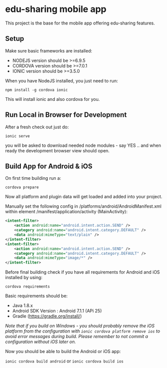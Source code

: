 # edu-sharing mobile app

This project is the base for the mobile app offering edu-sharing features.

## Setup

Make sure basic frameworks are installed:

* NODEJS version should be >=6.9.5
* CORDOVA version should be >=7.0.1 
* IONIC version should be >=3.5.0

When you have NodeJS installed, you just need to run:

`npm install -g cordova ionic`

This will install ionic and also cordova for you.

## Run Local in Browser for Development

After a fresh check out just do:

`ionic serve`

you will be asked to download needed node modules - say YES .. and when ready the development browser view should open.


## Build App for Android & iOS

On first time building run a:

`cordova prepare`

Now all platform and plugin data will get loaded and added into your project.

Manually set the following config in /platforms/android/AndroidManifest.xml within element /manifest/application/activity (MainActivity):

```xml
<intent-filter>
    <action android:name="android.intent.action.SEND" />
    <category android:name="android.intent.category.DEFAULT" />
    <data android:mimeType="text/plain" />
</intent-filter>
<intent-filter>
    <action android:name="android.intent.action.SEND" />
    <category android:name="android.intent.category.DEFAULT" />
    <data android:mimeType="image/*" />
</intent-filter>
```

Before final building check if you have all requirements for Android and iOS installed by using:

`cordova requirements`

Basic requirements should be:
* Java 1.8.x
* Android SDK Version : Android 7.1.1 (APi 25)
* Gradle  (https://gradle.org/install/)

_Note that if you build on Windows - you should probably remove the iOS platform from the configuration with `ionic cordova platform remove ios` to avoid error messages during build. Please remember to not commit a configuration without iOS later on._

Now you should be able to build the Android or iOS app:

`ionic cordova build android` or
`ionic cordova build ios`
